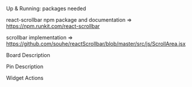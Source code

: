 
Up & Running: packages needed

react-scrollbar npm package and documentation => https://npm.runkit.com/react-scrollbar

scrollbar implementation => https://github.com/souhe/reactScrollbar/blob/master/src/js/ScrollArea.jsx

Board Description

Pin Description

Widget Actions

